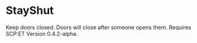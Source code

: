# StayShut
Keep doors closed. Doors will close after someone opens them. Requires SCP:ET Version 0.4.2-alpha.
